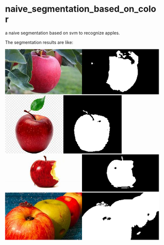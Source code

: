 # naive_segmentation_based_on_color
a naive segmentation based on svm to recognize apples.

The segmentation results are like:


![Image](https://github.com/Paradox-GG/naive_segmentation_based_on_color/blob/df509c72d4f29e782e530d33f36c51744c5d929c/result_display_01.png)
![Image](https://github.com/Paradox-GG/naive_segmentation_based_on_color/blob/df509c72d4f29e782e530d33f36c51744c5d929c/result_display_02.png)
![Image](https://github.com/Paradox-GG/naive_segmentation_based_on_color/blob/df509c72d4f29e782e530d33f36c51744c5d929c/result_display_03.png)
![Image](https://github.com/Paradox-GG/naive_segmentation_based_on_color/blob/df509c72d4f29e782e530d33f36c51744c5d929c/result_display_04.png)
